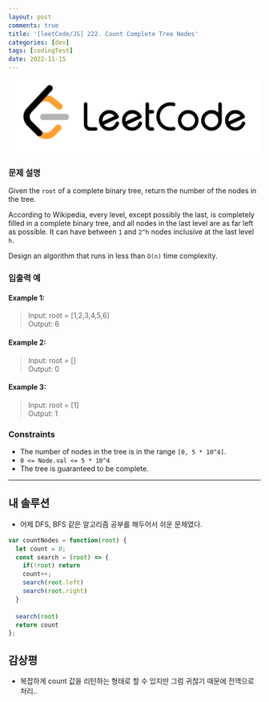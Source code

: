 ```yaml
---
layout: post
comments: true
title: '[leetCode/JS] 222. Count Complete Tree Nodes'
categories: [dev]
tags: [codingTest]
date: 2022-11-15
---
```

![headerimg](/assets/img/subcate/leetcode.png)

### 문제 설명
Given the `root` of a complete binary tree, return the number of the nodes in the tree.

According to Wikipedia, every level, except possibly the last, is completely filled in a complete binary tree, and all nodes in the last level are as far left as possible. It can have between `1` and `2^h` nodes inclusive at the last level `h`.

Design an algorithm that runs in less than `O(n)` time complexity.

 
### 입출력 예

#### Example 1:
> Input: root = [1,2,3,4,5,6] <br>
> Output: 6 <br>

#### Example 2:
> Input: root = [] <br>
> Output: 0 <br>

#### Example 3:
> Input: root = [1] <br>
> Output: 1 <br>

### Constraints
* The number of nodes in the tree is in the range `[0, 5 * 10^4]`. <br>
* `0 <= Node.val <= 5 * 10^4` <br>
* The tree is guaranteed to be complete. <br>

<hr/>

## 내 솔루션
* 어제 DFS, BFS 같은 알고리즘 공부를 해두어서 쉬운 문제였다.

```javascript
var countNodes = function(root) {
  let count = 0;
  const search = (root) => {
    if(!root) return
    count++;
    search(root.left)
    search(root.right)
  }

  search(root)
  return count
};
```

## 감상평
* 복잡하게 count 값을 리턴하는 형태로 할 수 있지만 그럼 귀찮기 때문에 전역으로 처리..